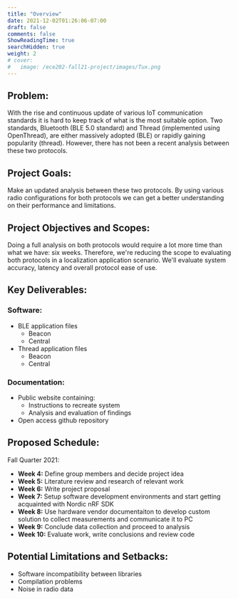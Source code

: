 ```yaml
---
title: "Overview"
date: 2021-12-02T01:26:06-07:00
draft: false
comments: false
ShowReadingTime: true
searchHidden: true
weight: 2
# cover:
#   image: /ece202-fall21-project/images/Tux.png
---
```


## Problem:

With the rise and continuous update of various IoT communication standards it is hard to keep track of what is the most suitable option. Two standards, Bluetooth (BLE 5.0 standard) and Thread (implemented using OpenThread), are either massively adopted (BLE) or rapidly gaining popularity (thread). However, there has not been a recent analysis between these two protocols.

## Project Goals:

Make an updated analysis between these two protocols. By using various radio configurations for both protocols we can get a better understanding on their performance and limitations.

## Project Objectives and Scopes:

Doing a full analysis on both protocols would require a lot more time than what we have: six weeks. Therefore, we're reducing the scope to evaluating both protocols in a localization application scenario. We'll evaluate system accuracy, latency and overall protocol ease of use.

## Key Deliverables:

### Software:
- BLE application files
  - Beacon
  - Central
- Thread application files
  - Beacon
  - Central

### Documentation:
- Public website containing:
  - Instructions to recreate system
  - Analysis and evaluation of findings
- Open access github repository

## Proposed Schedule:

Fall Quarter 2021:
- **Week 4:** Define group members and decide project idea
- **Week 5:** Literature review and research of relevant work
- **Week 6:** Write project proposal
- **Week 7:** Setup software development environments and start getting acquainted with Nordic nRF SDK
- **Week 8:** Use hardware vendor documentaiton to develop custom solution to collect measurements and communicate it to PC
- **Week 9:** Conclude data collection and proceed to analysis
- **Week 10:** Evaluate work, write conclusions and review code

## Potential Limitations and Setbacks:

- Software incompatibility between libraries
- Compilation problems
- Noise in radio data
<!-- 
### how to insert code blocks

    indents = 4;
    return null;

### images:

![img1](/ecem202a_project/images/Tux.png#center) -->

